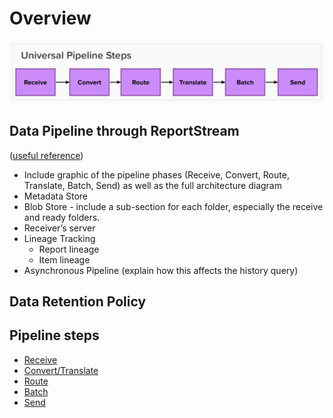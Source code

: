 # Overview

![Universal Pipeline](../assets/pipeline.png)

## Data Pipeline through ReportStream
([useful reference](https://docs.google.com/document/d/1srnzARL_OZDm_-Rm9GyJjVVXmtPdOWscSgcBGep3dnQ/edit))
- Include graphic of the pipeline phases (Receive, Convert, Route, Translate, Batch, Send) as well as the full architecture diagram
- Metadata Store
- Blob Store - include a sub-section for each folder, especially the receive and ready folders.
- Receiver’s server
- Lineage Tracking
  - Report lineage
  - Item lineage
- Asynchronous Pipeline (explain how this affects the history query)

## Data Retention Policy

## Pipeline steps

- [Receive](./receive.md)
- [Convert/Translate](./convert-translate.md)
- [Route](./route.md)
- [Batch](./batch.md)
- [Send](./send.md)